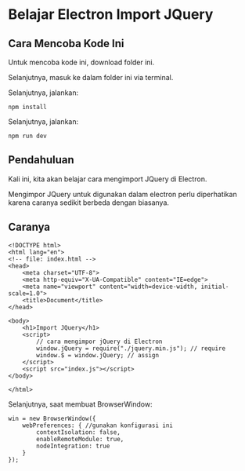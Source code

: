 # Belajar Electron Import JQuery

## Cara Mencoba Kode Ini

Untuk mencoba kode ini, download folder ini.

Selanjutnya, masuk ke dalam folder ini via terminal.

Selanjutnya, jalankan:

```
npm install
```

 Selanjutnya, jalankan:

```
npm run dev
```

## Pendahuluan

Kali ini, kita akan belajar cara mengimport JQuery di Electron.

Mengimpor JQuery untuk digunakan dalam electron perlu diperhatikan karena caranya sedikit berbeda dengan biasanya.

## Caranya

```
<!DOCTYPE html>
<html lang="en">
<!-- file: index.html -->
<head>
    <meta charset="UTF-8">
    <meta http-equiv="X-UA-Compatible" content="IE=edge">
    <meta name="viewport" content="width=device-width, initial-scale=1.0">
    <title>Document</title>
</head>

<body>
    <h1>Import JQuery</h1>
    <script>
    	// cara mengimpor jQuery di Electron
        window.jQuery = require("./jquery.min.js"); // require
        window.$ = window.jQuery; // assign
    </script>
    <script src="index.js"></script>
</body>

</html>
```

Selanjutnya, saat membuat BrowserWindow:

```
win = new BrowserWindow({
    webPreferences: { //gunakan konfigurasi ini
    	contextIsolation: false,
    	enableRemoteModule: true,
    	nodeIntegration: true
    }
});
```

